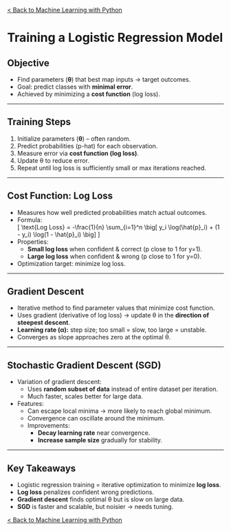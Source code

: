 [< Back to Machine Learning with Python](../../README.md)

# Training a Logistic Regression Model

## Objective

- Find parameters (**θ**) that best map inputs → target outcomes.
- Goal: predict classes with **minimal error**.
- Achieved by minimizing a **cost function** (log loss).

---

## Training Steps

1. Initialize parameters (**θ**) – often random.
2. Predict probabilities (p-hat) for each observation.
3. Measure error via **cost function (log loss)**.
4. Update θ to reduce error.
5. Repeat until log loss is sufficiently small or max iterations reached.

---

## Cost Function: Log Loss

- Measures how well predicted probabilities match actual outcomes.
- Formula:  
  \[
  \text{Log Loss} = -\frac{1}{n} \sum\_{i=1}^n \big[ y_i \log(\hat{p}_i) + (1 - y_i) \log(1 - \hat{p}_i) \big]
  \]
- Properties:
  - **Small log loss** when confident & correct (p close to 1 for y=1).
  - **Large log loss** when confident & wrong (p close to 1 for y=0).
- Optimization target: minimize log loss.

---

## Gradient Descent

- Iterative method to find parameter values that minimize cost function.
- Uses gradient (derivative of log loss) → update θ in the **direction of steepest descent**.
- **Learning rate (α):** step size; too small = slow, too large = unstable.
- Converges as slope approaches zero at the optimal θ.

---

## Stochastic Gradient Descent (SGD)

- Variation of gradient descent:
  - Uses **random subset of data** instead of entire dataset per iteration.
  - Much faster, scales better for large data.
- Features:
  - Can escape local minima → more likely to reach global minimum.
  - Convergence can oscillate around the minimum.
  - Improvements:
    - **Decay learning rate** near convergence.
    - **Increase sample size** gradually for stability.

---

## Key Takeaways

- Logistic regression training = iterative optimization to minimize **log loss**.
- **Log loss** penalizes confident wrong predictions.
- **Gradient descent** finds optimal θ but is slow on large data.
- **SGD** is faster and scalable, but noisier → needs tuning.

[< Back to Machine Learning with Python](../../README.md)
